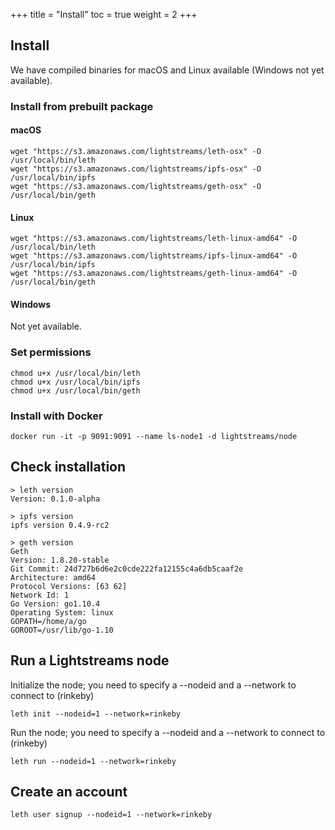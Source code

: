 +++
title = "Install"
toc = true
weight = 2
+++

## Install

We have compiled binaries for macOS and Linux available (Windows not yet available).

### Install from prebuilt package

#### macOS

```
wget "https://s3.amazonaws.com/lightstreams/leth-osx" -O /usr/local/bin/leth
wget "https://s3.amazonaws.com/lightstreams/ipfs-osx" -O /usr/local/bin/ipfs
wget "https://s3.amazonaws.com/lightstreams/geth-osx" -O /usr/local/bin/geth
```

#### Linux

```
wget "https://s3.amazonaws.com/lightstreams/leth-linux-amd64" -O /usr/local/bin/leth
wget "https://s3.amazonaws.com/lightstreams/ipfs-linux-amd64" -O /usr/local/bin/ipfs
wget "https://s3.amazonaws.com/lightstreams/geth-linux-amd64" -O /usr/local/bin/geth
```

#### Windows

Not yet available.

### Set permissions

```
chmod u+x /usr/local/bin/leth
chmod u+x /usr/local/bin/ipfs
chmod u+x /usr/local/bin/geth
```

### Install with Docker

```
docker run -it -p 9091:9091 --name ls-node1 -d lightstreams/node
```

## Check installation

```
> leth version
Version: 0.1.0-alpha

> ipfs version
ipfs version 0.4.9-rc2

> geth version
Geth
Version: 1.8.20-stable
Git Commit: 24d727b6d6e2c0cde222fa12155c4a6db5caaf2e
Architecture: amd64
Protocol Versions: [63 62]
Network Id: 1
Go Version: go1.10.4
Operating System: linux
GOPATH=/home/a/go
GOROOT=/usr/lib/go-1.10
```

## Run a Lightstreams node

Initialize the node; you need to specify a --nodeid and a --network to connect to (rinkeby)
```
leth init --nodeid=1 --network=rinkeby
```

Run the node; you need to specify a --nodeid and a --network to connect to (rinkeby)
```
leth run --nodeid=1 --network=rinkeby
```

## Create an account

```
leth user signup --nodeid=1 --network=rinkeby
```
